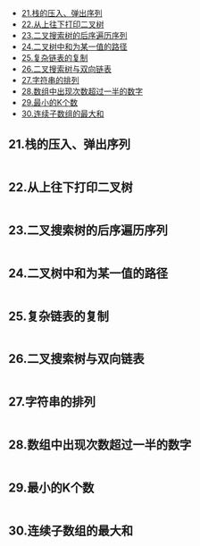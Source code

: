 <!-- TOC -->

- [21.栈的压入、弹出序列](#21栈的压入弹出序列)
- [22.从上往下打印二叉树](#22从上往下打印二叉树)
- [23.二叉搜索树的后序遍历序列](#23二叉搜索树的后序遍历序列)
- [24.二叉树中和为某一值的路径](#24二叉树中和为某一值的路径)
- [25.复杂链表的复制](#25复杂链表的复制)
- [26.二叉搜索树与双向链表](#26二叉搜索树与双向链表)
- [27.字符串的排列](#27字符串的排列)
- [28.数组中出现次数超过一半的数字](#28数组中出现次数超过一半的数字)
- [29.最小的K个数](#29最小的k个数)
- [30.连续子数组的最大和](#30连续子数组的最大和)

<!-- /TOC -->
## 21.栈的压入、弹出序列
>

```java

```

## 22.从上往下打印二叉树
>

```java

```

## 23.二叉搜索树的后序遍历序列
>

```java

```

## 24.二叉树中和为某一值的路径
>

```java

```

## 25.复杂链表的复制
>

```java

```

## 26.二叉搜索树与双向链表
>

```java

```

## 27.字符串的排列
>

```java

```

## 28.数组中出现次数超过一半的数字
>

```java

```

## 29.最小的K个数
>

```java

```

## 30.连续子数组的最大和
>

```java

```